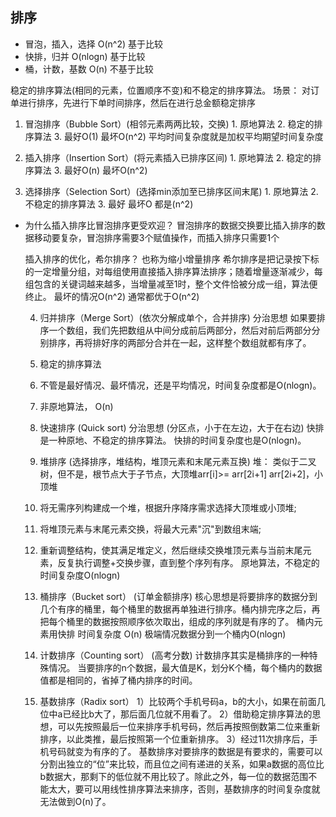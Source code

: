 ## 排序
  - 冒泡，插入，选择    O(n^2)    基于比较
  - 快排，归并         O(nlogn)   基于比较
  - 桶，计数，基数     O(n)       不基于比较


  稳定的排序算法(相同的元素，位置顺序不变)和不稳定的排序算法。
    场景： 对订单进行排序，先进行下单时间排序，然后在进行总金额稳定排序

  1. 冒泡排序（Bubble Sort）(相邻元素两两比较，交换)
    1. 原地算法
    2. 稳定的排序算法
    3. 最好O(1) 最坏O(n^2)   平均时间复杂度就是加权平均期望时间复杂度

  2. 插入排序（Insertion Sort）(将元素插入已排序区间)
    1. 原地算法
    2. 稳定的排序算法
    3. 最好O(n) 最坏O(n^2)

  3. 选择排序（Selection Sort）(选择min添加至已排序区间末尾)
    1. 原地算法
    2. 不稳定的排序算法
    3. 最好 最坏O 都是(n^2)

- 为什么插入排序比冒泡排序更受欢迎？
  冒泡排序的数据交换要比插入排序的数据移动要复杂，冒泡排序需要3个赋值操作，而插入排序只需要1个

  插入排序的优化，希尔排序？ 也称为缩小增量排序
    希尔排序是把记录按下标的一定增量分组，对每组使用直接插入排序算法排序；随着增量逐渐减少，每组包含的关键词越来越多，当增量减至1时，整个文件恰被分成一组，算法便终止。
       最坏的情况O(n^2) 通常都优于O(n^2)


  4. 归并排序（Merge Sort）(依次分解成单个，合并排序) 分治思想
    如果要排序一个数组，我们先把数组从中间分成前后两部分，然后对前后两部分分别排序，再将排好序的两部分合并在一起，这样整个数组就都有序了。
    1. 稳定的排序算法
    2. 不管是最好情况、最坏情况，还是平均情况，时间复杂度都是O(nlogn)。
    3. 非原地算法，  O(n)

  5. 快速排序 (Quick sort) 分治思想 (分区点，小于在左边，大于在右边)
    快排是一种原地、不稳定的排序算法。 快排的时间复杂度也是O(nlogn)。

  
  6. 堆排序  (选择排序，堆结构，堆顶元素和末尾元素互换) 
    堆： 类似于二叉树，但不是，根节点大于子节点，大顶堆arr[i]>= arr[2i+1] arr[2i+2]，小顶堆
    1. 将无需序列构建成一个堆，根据升序降序需求选择大顶堆或小顶堆;
    2. 将堆顶元素与末尾元素交换，将最大元素"沉"到数组末端;
    3. 重新调整结构，使其满足堆定义，然后继续交换堆顶元素与当前末尾元素，反复执行调整+交换步骤，直到整个序列有序。
    原地算法，不稳定的   时间复杂度O(nlogn)

  7. 桶排序（Bucket sort） (订单金额排序)
    核心思想是将要排序的数据分到几个有序的桶里，每个桶里的数据再单独进行排序。桶内排完序之后，再把每个桶里的数据按照顺序依次取出，组成的序列就是有序的了。
    桶内元素用快排
    时间复杂度 O(n)   极端情况数据分到一个桶内O(nlogn)

  8. 计数排序（Counting sort） (高考分数)
    计数排序其实是桶排序的一种特殊情况。
      当要排序的n个数据，最大值是K，划分K个桶，每个桶内的数据值都是相同的，省掉了桶内排序的时间。

  9. 基数排序（Radix sort）
    1）比较两个手机号码a，b的大小，如果在前面几位中a已经比b大了，那后面几位就不用看了。
    2）借助稳定排序算法的思想，可以先按照最后一位来排序手机号码，然后再按照倒数第二位来重新排序，以此类推，最后按照第一个位重新排序。
    3）经过11次排序后，手机号码就变为有序的了。
    基数排序对要排序的数据是有要求的，需要可以分割出独立的“位”来比较，而且位之间有递进的关系，如果a数据的高位比b数据大，那剩下的低位就不用比较了。除此之外，每一位的数据范围不能太大，要可以用线性排序算法来排序，否则，基数排序的时间复杂度就无法做到O(n)了。